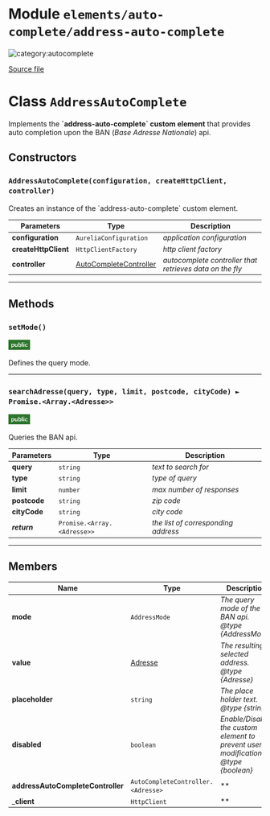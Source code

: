 # Module `elements/auto-complete/address-auto-complete`

![category:autocomplete](https://img.shields.io/badge/category-autocomplete-3b631b.svg?style=flat-square)



[Source file](..\src\elements\auto-complete\address-auto-complete.js)

# Class `AddressAutoComplete`

Implements the **&#x60;address-auto-complete&#x60; custom element** that provides auto completion upon the BAN (*Base Adresse Nationale*) api.

## Constructors


### `AddressAutoComplete(configuration, createHttpClient, controller)`

Creates an instance of the &#x60;address-auto-complete&#x60; custom element.

Parameters | Type | Description
--- | --- | ---
__configuration__ | `AureliaConfiguration` | *application configuration*
__createHttpClient__ | `HttpClientFactory` | *http client factory*
__controller__ | [AutoCompleteController](src-elements-auto-complete_auto-complete-controller.md) | *autocomplete controller that retrieves data on the fly*

---

## Methods

### `setMode()`

![modifier: public](images/badges/modifier-public.png)

Defines the query mode.

---

### `searchAdresse(query, type, limit, postcode, cityCode) ► Promise.<Array.<Adresse>>`

![modifier: public](images/badges/modifier-public.png)

Queries the BAN api.

Parameters | Type | Description
--- | --- | ---
__query__ | `string` | *text to search for*
__type__ | `string` | *type of query*
__limit__ | `number` | *max number of responses*
__postcode__ | `string` | *zip code*
__cityCode__ | `string` | *city code*
__*return*__ | `Promise.<Array.<Adresse>>` | *the list of corresponding address*

---

## Members

Name | Type | Description
--- | --- | ---
__mode__ | `AddressMode` | *The query mode of the BAN api. @type {AddressMode}*
__value__ | [Adresse](src-elements-auto-complete_adresse.md) | *The resulting selected address. @type {Adresse}*
__placeholder__ | `string` | *The place holder text. @type {string}*
__disabled__ | `boolean` | *Enable/Disable the custom element to prevent user modification. @type {boolean}*
__addressAutoCompleteController__ | `AutoCompleteController.<Adresse>` | **
___client__ | `HttpClient` | **
